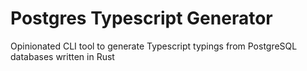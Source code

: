# Postgres Typescript Generator

Opinionated CLI tool to generate Typescript typings from PostgreSQL databases written in Rust
